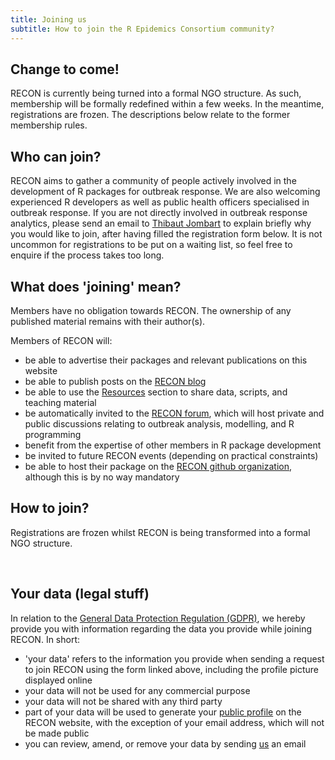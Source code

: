 ```yaml
---
title: Joining us
subtitle: How to join the R Epidemics Consortium community?
---
```


## Change to come!

RECON is currently being turned into a formal NGO structure. As such, membership
will be formally redefined within a few weeks. In the meantime, registrations
are frozen. The descriptions below relate to the former membership rules.



## Who can join?

RECON aims to gather a community of people actively involved in the development
of R packages for outbreak response. We are also welcoming experienced R
developers as well as public health officers specialised in outbreak
response. If you are not directly involved in outbreak response analytics,
please send an email to [Thibaut Jombart](mailto:thibautjombart@gmail.com) to
explain briefly why you would like to join, after having filled the registration
form below. It is not uncommon for registrations to be put on a waiting list, so
feel free to enquire if the process takes too long.



## What does 'joining' mean?

Members have no obligation towards RECON. The ownership of any published
material remains with their author(s).

Members of RECON will:

- be able to advertise their packages and relevant publications on this website
- be able to publish posts on the [RECON blog](../blog)
- be able to use the [Resources](../resources) section to share data, scripts, and teaching material
- be automatically invited to the [RECON forum](../forum), which will host private and public discussions relating to outbreak analysis, modelling, and R programming
- benefit from the expertise of other members in R package development
- be invited to future RECON events (depending on practical constraints)
- be able to host their package on the [RECON github organization](https://github.com/reconhub/), although this is by no way mandatory



## How to join?

Registrations are frozen whilst RECON is being transformed into a formal NGO structure.

<br>

## Your data (legal stuff)

In relation to the
[General Data Protection Regulation (GDPR)](https://ico.org.uk/for-organisations/guide-to-the-general-data-protection-regulation-gdpr/individual-rights/),
we hereby provide you with information regarding the data you provide while
joining RECON. In short:

- 'your data' refers to the information you provide when sending a request to
  join RECON using the form linked above, including the profile picture
  displayed online
- your data will not be used for any commercial purpose
- your data will not be shared with any third party
- part of your data will be used to generate your
  [public profile](http://www.repidemicsconsortium.org/people/) on the RECON
  website, with the exception of your email address, which will not be made
  public
- you can review, amend, or remove your data by sending [us](mailto:thibautjombart@gmail.com) an email 
